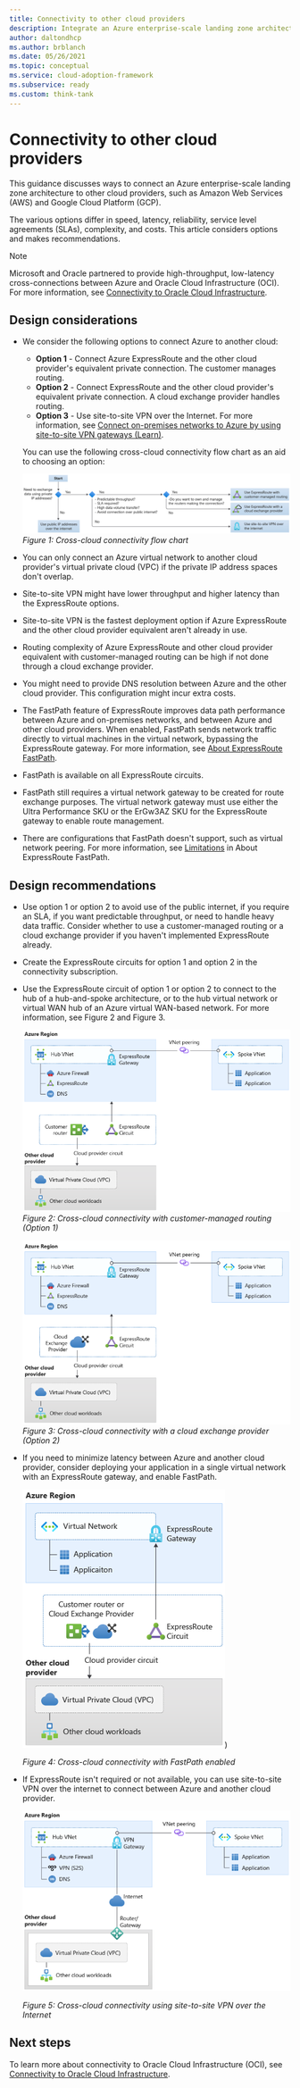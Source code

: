 ```yaml
---
title: Connectivity to other cloud providers
description: Integrate an Azure enterprise-scale landing zone architecture to other cloud providers such as Amazon Web Services (AWS) and Google Cloud Platform (GCP).
author: daltondhcp
ms.author: brblanch
ms.date: 05/26/2021
ms.topic: conceptual
ms.service: cloud-adoption-framework
ms.subservice: ready
ms.custom: think-tank
---
```


# Connectivity to other cloud providers

This guidance discusses ways to connect an Azure enterprise-scale landing zone architecture to other cloud providers, such as Amazon Web Services (AWS) and Google Cloud Platform (GCP).

The various options differ in speed, latency, reliability, service level agreements (SLAs), complexity, and costs. This article considers options and makes recommendations.

> [!NOTE]
> Microsoft and Oracle partnered to provide high-throughput, low-latency cross-connections between Azure and Oracle Cloud Infrastructure (OCI). For more information, see [Connectivity to Oracle Cloud Infrastructure](connectivity-to-other-providers-oci.md).

## Design considerations

- We consider the following options to connect Azure to another cloud:
  - **Option 1** - Connect Azure ExpressRoute and the other cloud provider's equivalent private connection. The customer manages routing.
  - **Option 2** - Connect ExpressRoute and the other cloud provider's equivalent private connection. A cloud exchange provider handles routing.
  - **Option 3** - Use site-to-site VPN over the Internet. For more information, see [Connect on-premises networks to Azure by using site-to-site VPN gateways (Learn)](/learn/modules/connect-on-premises-network-with-vpn-gateway/2-connect-on-premises-networks-to-azure-using-site-to-site-vpn-gateways).

   You can use the following cross-cloud connectivity flow chart as an aid to choosing an option:

    ![Diagram of cross-cloud connectivity flow chart](./media/cloud-interconnect-decision-tree.png)
    *Figure 1: Cross-cloud connectivity flow chart*

- You can only connect an Azure virtual network to another cloud provider's virtual private cloud (VPC) if the private IP address spaces don't overlap.
- Site-to-site VPN might have lower throughput and higher latency than the ExpressRoute options.
- Site-to-site VPN is the fastest deployment option if Azure ExpressRoute and the other cloud provider equivalent aren't already in use.
- Routing complexity of Azure ExpressRoute and other cloud provider equivalent with customer-managed routing can be high if not done through a cloud exchange     provider.
- You might need to provide DNS resolution between Azure and the other cloud provider. This configuration might incur extra costs.
- The FastPath feature of ExpressRoute improves data path performance between Azure and on-premises networks, and between Azure and other cloud providers. When enabled, FastPath sends network traffic directly to virtual machines in the virtual network, bypassing the ExpressRoute gateway. For more information, see [About ExpressRoute FastPath](/azure/expressroute/about-fastpath).
- FastPath is available on all ExpressRoute circuits.
- FastPath still requires a virtual network gateway to be created for route exchange purposes. The virtual network gateway must use either the Ultra Performance SKU or the ErGw3AZ SKU for the ExpressRoute gateway to enable route management.
- There are configurations that FastPath doesn't support, such as virtual network peering. For more information, see [Limitations](/azure/expressroute/about-fastpath#limitations) in About ExpressRoute FastPath.

## Design recommendations

- Use option 1 or option 2 to avoid use of the public internet, if you require an SLA, if you want predictable throughput, or need to handle heavy data traffic. Consider whether to use a customer-managed routing or a cloud exchange provider if you haven't implemented ExpressRoute already.
- Create the ExpressRoute circuits for option 1 and option 2 in the connectivity subscription.
- Use the ExpressRoute circuit of option 1 or option 2 to connect to the hub of a hub-and-spoke architecture, or to the hub virtual network or virtual WAN hub of an Azure virtual WAN-based network. For more information, see Figure 2 and Figure 3.

    ![Figure 2: Cross-cloud connectivity with customer-managed routing (Option 1)](./media/eslz-other-cloud-providers.png)
    *Figure 2: Cross-cloud connectivity with customer-managed routing (Option 1)*

    ![Figure 3: Cross-cloud connectivity with a cloud exchange provider (Option 2).](./media/other-cloud-exchange-provider.png)
    *Figure 3: Cross-cloud connectivity with a cloud exchange provider (Option 2)*

- If you need to minimize latency between Azure and another cloud provider, consider deploying your application in a single virtual network with an ExpressRoute gateway, and enable FastPath.

    ![Figure 4: Cross-cloud connectivity with FastPath enabled](./media/other-cloud-fast-path.png))

    *Figure 4: Cross-cloud connectivity with FastPath enabled*

- If ExpressRoute isn't required or not available, you can use site-to-site VPN over the internet to connect between Azure and another cloud provider.

    ![Cross-cloud connectivity using site-to-site VPN over the Internet.](./media/other-cloud-s2s-vpn.png)

    *Figure 5: Cross-cloud connectivity using site-to-site VPN over the Internet*

## Next steps

To learn more about connectivity to Oracle Cloud Infrastructure (OCI), see [Connectivity to Oracle Cloud Infrastructure](connectivity-to-other-providers-oci.md).
